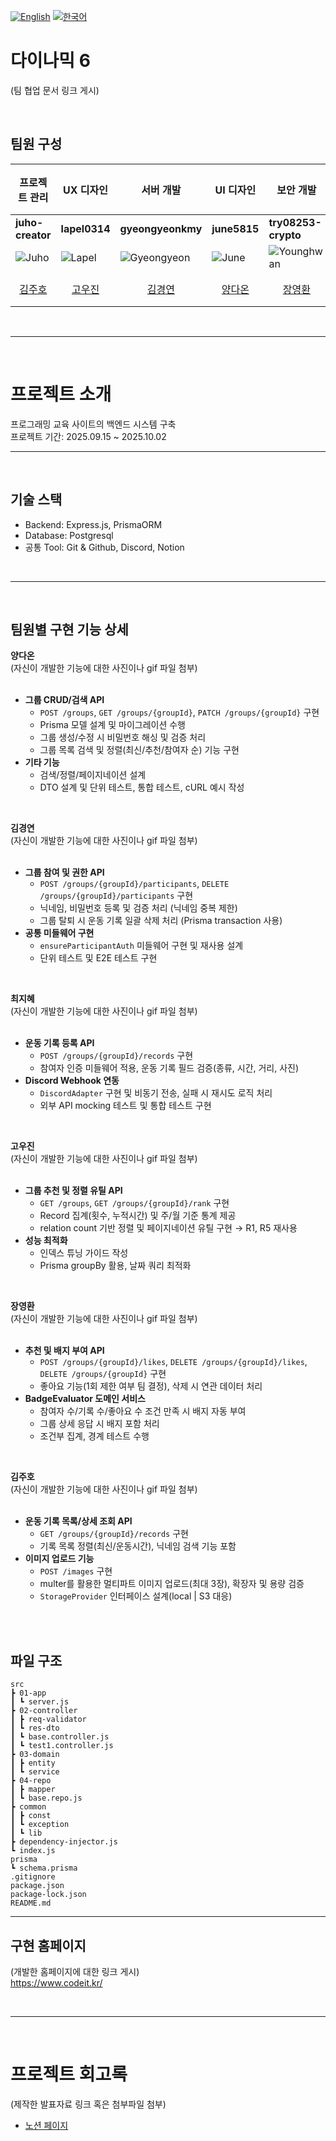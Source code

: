 
  [![English](https://img.shields.io/badge/lang-English-blue.svg)](https://github.com/Sprint-Basic-Project/nb05-seven-dynamic6/tree/develop/README.EN.md)
  [![한국어](https://img.shields.io/badge/lang-한국어-red.svg)](https://github.com/Sprint-Basic-Project/nb05-seven-dynamic6/tree/develop)
  
  
  # 다이나믹 6
  (팀 협업 문서 링크 게시) 
  
  
  </br>
  
  ## 팀원 구성
  | 프로젝트 관리 | UX 디자인 | 서버 개발 | UI 디자인 | 보안 개발 | 데이터 분석 |
  |---------------------|---------------------------|---------------------|----------------|----------------|----------------|
  | **juho-creator** | **lapel0314** | **gyeongyeonkmy** | **june5815** | **try08253-crypto** | **918-jihye** |
  | ![Juho](https://avatars.githubusercontent.com/juho-creator) | ![Lapel](https://avatars.githubusercontent.com/lapel0314) | ![Gyeongyeon](https://avatars.githubusercontent.com/gyeongyeonkmy) | ![June](https://avatars.githubusercontent.com/june5815) | ![Younghwan](https://avatars.githubusercontent.com/try08253-crypto) | ![Jihye](https://avatars.githubusercontent.com/918-jihye) |
  | <div align="center">[김주호](https://github.com/juho-creator)</div> | <div align="center">[고우진](https://github.com/lapel0314)</div> | <div align="center">[김경연](https://github.com/gyeongyeonkmy)</div> | <div align="center">[양다온](https://github.com/june5815)</div> | <div align="center">[장영환](https://github.com/try08253-crypto)</div> | <div align="center">[최지혜](https://github.com/918-jihye)</div> |
  
  
  </br>
  
  -------
  </br>
  
  # 프로젝트 소개
  프로그래밍 교육 사이트의 백엔드 시스템 구축 </br>
  프로젝트 기간: 2025.09.15 ~ 2025.10.02
  </br>
  
  ----
  </br>
  
  ## 기술 스택
  - Backend: Express.js, PrismaORM
  - Database: Postgresql
  - 공통 Tool: Git & Github, Discord, Notion
  </br>
  
  ----
  
  </br>
  
  
  ## 팀원별 구현 기능 상세
  
  **양다온**  
  (자신이 개발한 기능에 대한 사진이나 gif 파일 첨부)  
  </br>
  
  - **그룹 CRUD/검색 API**
    - `POST /groups`, `GET /groups/{groupId}`, `PATCH /groups/{groupId}` 구현
    - Prisma 모델 설계 및 마이그레이션 수행
    - 그룹 생성/수정 시 비밀번호 해싱 및 검증 처리
    - 그룹 목록 검색 및 정렬(최신/추천/참여자 순) 기능 구현
  - **기타 기능**
    - 검색/정렬/페이지네이션 설계
    - DTO 설계 및 단위 테스트, 통합 테스트, cURL 예시 작성
  
  </br>
  
  **김경연**  
  (자신이 개발한 기능에 대한 사진이나 gif 파일 첨부)  
  </br>
  
  - **그룹 참여 및 권한 API**
    - `POST /groups/{groupId}/participants`, `DELETE /groups/{groupId}/participants` 구현
    - 닉네임, 비밀번호 등록 및 검증 처리 (닉네임 중복 제한)
    - 그룹 탈퇴 시 운동 기록 일괄 삭제 처리 (Prisma transaction 사용)
  - **공통 미들웨어 구현**
    - `ensureParticipantAuth` 미들웨어 구현 및 재사용 설계
    - 단위 테스트 및 E2E 테스트 구현
  
  </br>
  
  **최지혜**  
  (자신이 개발한 기능에 대한 사진이나 gif 파일 첨부)  
  </br>
  
  - **운동 기록 등록 API**
    - `POST /groups/{groupId}/records` 구현
    - 참여자 인증 미들웨어 적용, 운동 기록 필드 검증(종류, 시간, 거리, 사진)
  - **Discord Webhook 연동**
    - `DiscordAdapter` 구현 및 비동기 전송, 실패 시 재시도 로직 처리
    - 외부 API mocking 테스트 및 통합 테스트 구현
  
  </br>
  
  **고우진**  
  (자신이 개발한 기능에 대한 사진이나 gif 파일 첨부)  
  </br>
  
  - **그룹 추천 및 정렬 유틸 API**
    - `GET /groups`, `GET /groups/{groupId}/rank` 구현
    - Record 집계(횟수, 누적시간) 및 주/월 기준 통계 제공
    - relation count 기반 정렬 및 페이지네이션 유틸 구현 → R1, R5 재사용
  - **성능 최적화**
    - 인덱스 튜닝 가이드 작성
    - Prisma groupBy 활용, 날짜 쿼리 최적화
  
  </br>
  
  **장영환**  
  (자신이 개발한 기능에 대한 사진이나 gif 파일 첨부)  
  </br>
  
  - **추천 및 배지 부여 API**
    - `POST /groups/{groupId}/likes`, `DELETE /groups/{groupId}/likes`, `DELETE /groups/{groupId}` 구현
    - 좋아요 기능(1회 제한 여부 팀 결정), 삭제 시 연관 데이터 처리
  - **BadgeEvaluator 도메인 서비스**
    - 참여자 수/기록 수/좋아요 수 조건 만족 시 배지 자동 부여
    - 그룹 상세 응답 시 배지 포함 처리
    - 조건부 집계, 경계 테스트 수행
  
  </br>
  
  **김주호**  
  (자신이 개발한 기능에 대한 사진이나 gif 파일 첨부)  
  </br>
  
  - **운동 기록 목록/상세 조회 API**
    - `GET /groups/{groupId}/records` 구현
    - 기록 목록 정렬(최신/운동시간), 닉네임 검색 기능 포함
  - **이미지 업로드 기능**
    - `POST /images` 구현
    - multer를 활용한 멀티파트 이미지 업로드(최대 3장), 확장자 및 용량 검증
    - `StorageProvider` 인터페이스 설계(local | S3 대응)
  
  </br></br>
  
  
  
  ## 파일 구조
  ```plaintext
  src
  ┣ 01-app
  ┃ ┗ server.js
  ┣ 02-controller
  ┃ ┣ req-validator
  ┃ ┗ res-dto
  ┃ ┗ base.controller.js
  ┃ ┗ test1.controller.js
  ┣ 03-domain
  ┃ ┣ entity
  ┃ ┗ service
  ┣ 04-repo
  ┃ ┣ mapper
  ┃ ┗ base.repo.js
  ┣ common
  ┃ ┣ const
  ┃ ┗ exception
  ┃ ┗ lib
  ┣ dependency-injector.js
  ┗ index.js
  prisma
  ┗ schema.prisma
  .gitignore
  package.json
  package-lock.json
  README.md
  ```
  
  ----
  
  ## 구현 홈페이지
  (개발한 홈페이지에 대한 링크 게시) </br>
  https://www.codeit.kr/
  
  </br>
  
  ----
  
  </br>
  
  # 프로젝트 회고록 
  (제작한 발표자료 링크 혹은 첨부파일 첨부)
  - [노션 페이지](https://www.notion.so/1-2025-09-15-25ee9d59f596808f8dbde297962d624b)
  
 
